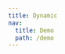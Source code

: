 ```yaml
---
title: Dynamic
nav:
  title: Demo
  path: /demo
---
```


<code src="../examples/dynamic.tsx"></code>
